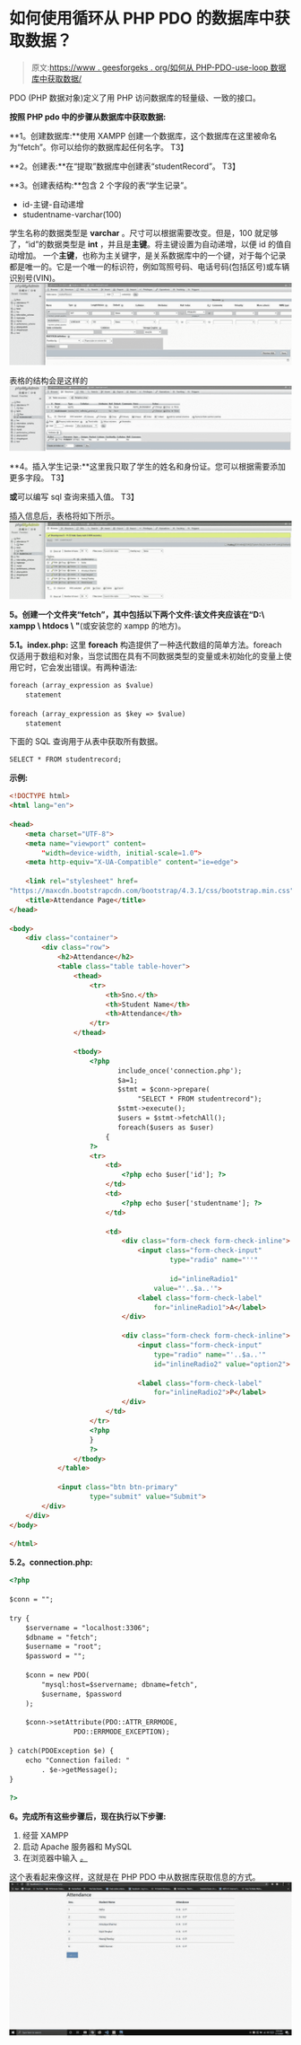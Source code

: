 # 如何使用循环从 PHP PDO 的数据库中获取数据？

> 原文:[https://www . geesforgeks . org/如何从 PHP-PDO-use-loop 数据库中获取数据/](https://www.geeksforgeeks.org/how-to-fetch-data-from-database-in-php-pdo-using-loop/)

PDO (PHP 数据对象)定义了用 PHP 访问数据库的轻量级、一致的接口。

**按照 PHP pdo 中的步骤从数据库中获取数据:**

**1。创建数据库:**使用 XAMPP 创建一个数据库，这个数据库在这里被命名为“fetch”。你可以给你的数据库起任何名字。
T3】

**2。创建表:**在“提取”数据库中创建表“studentRecord”。
T3】

**3。创建表结构:**包含 2 个字段的表“学生记录”。

*   id-主键-自动递增
*   studentname-varchar(100)

学生名称的数据类型是 **varchar** 。尺寸可以根据需要改变。但是，100 就足够了，“id”的数据类型是 **int** ，并且是**主键**。将主键设置为自动递增，以便 id 的值自动增加。
一个**主键**，也称为主关键字，是关系数据库中的一个键，对于每个记录都是唯一的。它是一个唯一的标识符，例如驾照号码、电话号码(包括区号)或车辆识别号(VIN)。
![](img/2b0607c3745c402f0a60f08f83febb27.png)

表格的结构会是这样的
![](img/cf2efb8de3a7c0b114b2add3459d9eed.png)

**4。插入学生记录:**这里我只取了学生的姓名和身份证。您可以根据需要添加更多字段。
T3】

**或**可以编写 sql 查询来插入值。
T3】

插入信息后，表格将如下所示。
![](img/aa36a01572454941469af9d1e96b9774.png)

**5。创建一个文件夹“fetch”，其中包括以下两个文件:**该文件夹应该在**“D:\ xampp \ htdocs \ "**(或安装您的 xampp 的地方)。

**5.1。index.php:** 这里 **foreach** 构造提供了一种迭代数组的简单方法。foreach 仅适用于数组和对象，当您试图在具有不同数据类型的变量或未初始化的变量上使用它时，它会发出错误。有两种语法:

```html
foreach (array_expression as $value)
    statement

foreach (array_expression as $key => $value)
    statement 
```

下面的 SQL 查询用于从表中获取所有数据。

```html
SELECT * FROM studentrecord;
```

**示例:**

```html
<!DOCTYPE html>
<html lang="en">

<head>
    <meta charset="UTF-8">
    <meta name="viewport" content=
        "width=device-width, initial-scale=1.0">
    <meta http-equiv="X-UA-Compatible" content="ie=edge">

    <link rel="stylesheet" href=
"https://maxcdn.bootstrapcdn.com/bootstrap/4.3.1/css/bootstrap.min.css">
    <title>Attendance Page</title>
</head>

<body>
    <div class="container">
        <div class="row">
            <h2>Attendance</h2>
            <table class="table table-hover">
                <thead>
                    <tr>
                        <th>Sno.</th>
                        <th>Student Name</th>
                        <th>Attendance</th>
                    </tr>
                </thead>

                <tbody>
                    <?php 
                           include_once('connection.php');
                           $a=1;
                           $stmt = $conn->prepare(
                                "SELECT * FROM studentrecord");
                           $stmt->execute();
                           $users = $stmt->fetchAll();
                           foreach($users as $user) 
                        {  
                    ?>
                    <tr>
                        <td>
                            <?php echo $user['id']; ?>
                        </td>
                        <td>
                            <?php echo $user['studentname']; ?>
                        </td>

                        <td>
                            <div class="form-check form-check-inline">
                                <input class="form-check-input" 
                                        type="radio" name="''" 

                                        id="inlineRadio1"
                                    value="'..$a..'">
                                <label class="form-check-label" 
                                    for="inlineRadio1">A</label>
                            </div>

                            <div class="form-check form-check-inline">
                                <input class="form-check-input" 
                                    type="radio" name="'..$a..'"
                                    id="inlineRadio2" value="option2">

                                <label class="form-check-label" 
                                    for="inlineRadio2">P</label>
                            </div>
                        </td>
                    </tr>
                    <?php
                    }
                    ?>
                </tbody>
            </table>

            <input class="btn btn-primary" 
                    type="submit" value="Submit">
        </div>
    </div>
</body>

</html>
```

**5.2。connection.php:**

```html
<?php

$conn = "";

try {
    $servername = "localhost:3306";
    $dbname = "fetch";
    $username = "root";
    $password = "";

    $conn = new PDO(
        "mysql:host=$servername; dbname=fetch",
        $username, $password
    );

    $conn->setAttribute(PDO::ATTR_ERRMODE, 
                PDO::ERRMODE_EXCEPTION);

} catch(PDOException $e) {
    echo "Connection failed: " 
        . $e->getMessage();
}

?>
```

**6。完成所有这些步骤后，现在执行以下步骤:**

1.  经营 XAMPP
2.  启动 Apache 服务器和 MySQL
3.  在浏览器中输入 *<u>。</u>*

这个表看起来像这样，这就是在 PHP PDO 中从数据库获取信息的方式。
![](img/1e6703d7f52c92fb009aeacb87005279.png)